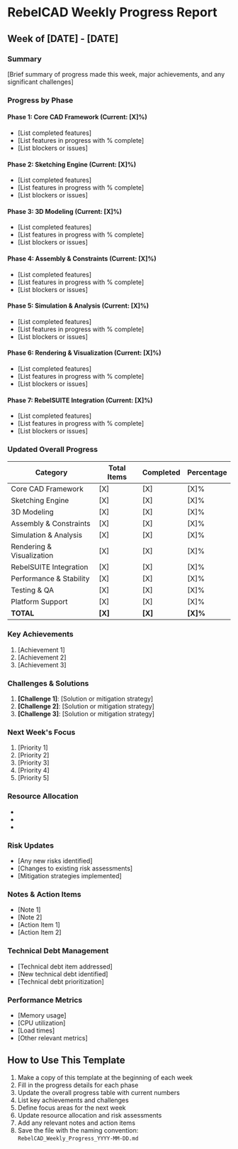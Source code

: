 # RebelCAD Weekly Progress Report

## Week of [DATE] - [DATE]

### Summary
[Brief summary of progress made this week, major achievements, and any significant challenges]

### Progress by Phase

#### Phase 1: Core CAD Framework (Current: [X]%)
- [List completed features]
- [List features in progress with % complete]
- [List blockers or issues]

#### Phase 2: Sketching Engine (Current: [X]%)
- [List completed features]
- [List features in progress with % complete]
- [List blockers or issues]

#### Phase 3: 3D Modeling (Current: [X]%)
- [List completed features]
- [List features in progress with % complete]
- [List blockers or issues]

#### Phase 4: Assembly & Constraints (Current: [X]%)
- [List completed features]
- [List features in progress with % complete]
- [List blockers or issues]

#### Phase 5: Simulation & Analysis (Current: [X]%)
- [List completed features]
- [List features in progress with % complete]
- [List blockers or issues]

#### Phase 6: Rendering & Visualization (Current: [X]%)
- [List completed features]
- [List features in progress with % complete]
- [List blockers or issues]

#### Phase 7: RebelSUITE Integration (Current: [X]%)
- [List completed features]
- [List features in progress with % complete]
- [List blockers or issues]

### Updated Overall Progress

| Category | Total Items | Completed | Percentage |
|----------|-------------|-----------|------------|
| Core CAD Framework | [X] | [X] | [X]% |
| Sketching Engine | [X] | [X] | [X]% |
| 3D Modeling | [X] | [X] | [X]% |
| Assembly & Constraints | [X] | [X] | [X]% |
| Simulation & Analysis | [X] | [X] | [X]% |
| Rendering & Visualization | [X] | [X] | [X]% |
| RebelSUITE Integration | [X] | [X] | [X]% |
| Performance & Stability | [X] | [X] | [X]% |
| Testing & QA | [X] | [X] | [X]% |
| Platform Support | [X] | [X] | [X]% |
| **TOTAL** | **[X]** | **[X]** | **[X]%** |

### Key Achievements
1. [Achievement 1]
2. [Achievement 2]
3. [Achievement 3]

### Challenges & Solutions
1. **[Challenge 1]**: [Solution or mitigation strategy]
2. **[Challenge 2]**: [Solution or mitigation strategy]
3. **[Challenge 3]**: [Solution or mitigation strategy]

### Next Week's Focus
1. [Priority 1]
2. [Priority 2]
3. [Priority 3]
4. [Priority 4]
5. [Priority 5]

### Resource Allocation
- [Developer 1]: [Tasks]
- [Developer 2]: [Tasks]
- [Developer 3]: [Tasks]

### Risk Updates
- [Any new risks identified]
- [Changes to existing risk assessments]
- [Mitigation strategies implemented]

### Notes & Action Items
- [Note 1]
- [Note 2]
- [Action Item 1]
- [Action Item 2]

### Technical Debt Management
- [Technical debt item addressed]
- [New technical debt identified]
- [Technical debt prioritization]

### Performance Metrics
- [Memory usage]
- [CPU utilization]
- [Load times]
- [Other relevant metrics]

## How to Use This Template
1. Make a copy of this template at the beginning of each week
2. Fill in the progress details for each phase
3. Update the overall progress table with current numbers
4. List key achievements and challenges
5. Define focus areas for the next week
6. Update resource allocation and risk assessments
7. Add any relevant notes and action items
8. Save the file with the naming convention: `RebelCAD_Weekly_Progress_YYYY-MM-DD.md`
